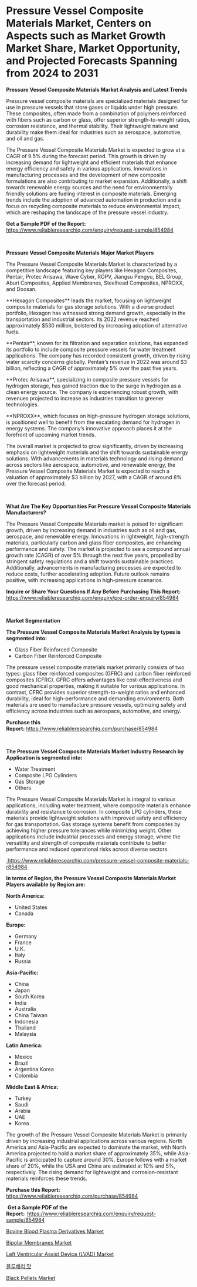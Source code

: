 <p><h1>Pressure Vessel Composite Materials Market, Centers on Aspects such as Market Growth Market Share, Market Opportunity, and Projected Forecasts Spanning from 2024 to 2031</h1></p><p><strong>Pressure Vessel Composite Materials Market Analysis and Latest Trends</strong></p>
<p><p>Pressure vessel composite materials are specialized materials designed for use in pressure vessels that store gases or liquids under high pressure. These composites, often made from a combination of polymers reinforced with fibers such as carbon or glass, offer superior strength-to-weight ratios, corrosion resistance, and thermal stability. Their lightweight nature and durability make them ideal for industries such as aerospace, automotive, and oil and gas.</p><p>The Pressure Vessel Composite Materials Market is expected to grow at a CAGR of 9.5% during the forecast period. This growth is driven by increasing demand for lightweight and efficient materials that enhance energy efficiency and safety in various applications. Innovations in manufacturing processes and the development of new composite formulations are also contributing to market expansion. Additionally, a shift towards renewable energy sources and the need for environmentally friendly solutions are fueling interest in composite materials. Emerging trends include the adoption of advanced automation in production and a focus on recycling composite materials to reduce environmental impact, which are reshaping the landscape of the pressure vessel industry.</p></p>
<p><strong>Get a Sample PDF of the Report:&nbsp;</strong> <a href="https://www.reliableresearchiq.com/enquiry/request-sample/854984?utm_campaign=99&utm_medium=2&utm_source=Github&utm_content=ia&utm_term=09112024&utm_id=pressure-vessel-composite-materials">https://www.reliableresearchiq.com/enquiry/request-sample/854984</a></p>
<p>&nbsp;</p>
<p><strong>Pressure Vessel Composite Materials Major Market Players</strong></p>
<p><p>The Pressure Vessel Composite Materials Market is characterized by a competitive landscape featuring key players like Hexagon Composites, Pentair, Protec Arisawa, Wave Cyber, ROPV, Jiangsu Pengyu, BEL Group, Aburi Composites, Applied Membranes, Steelhead Composites, NPROXX, and Doosan.</p><p>**Hexagon Composites** leads the market, focusing on lightweight composite materials for gas storage solutions. With a diverse product portfolio, Hexagon has witnessed strong demand growth, especially in the transportation and industrial sectors. Its 2022 revenue reached approximately $530 million, bolstered by increasing adoption of alternative fuels.</p><p>**Pentair**, known for its filtration and separation solutions, has expanded its portfolio to include composite pressure vessels for water treatment applications. The company has recorded consistent growth, driven by rising water scarcity concerns globally. Pentair’s revenue in 2022 was around $3 billion, reflecting a CAGR of approximately 5% over the past five years.</p><p>**Protec Arisawa**, specializing in composite pressure vessels for hydrogen storage, has gained traction due to the surge in hydrogen as a clean energy source. The company is experiencing robust growth, with revenues projected to increase as industries transition to greener technologies.</p><p>**NPROXX**, which focuses on high-pressure hydrogen storage solutions, is positioned well to benefit from the escalating demand for hydrogen in energy systems. The company’s innovative approach places it at the forefront of upcoming market trends.</p><p>The overall market is projected to grow significantly, driven by increasing emphasis on lightweight materials and the shift towards sustainable energy solutions. With advancements in materials technology and rising demand across sectors like aerospace, automotive, and renewable energy, the Pressure Vessel Composite Materials Market is expected to reach a valuation of approximately $3 billion by 2027, with a CAGR of around 8% over the forecast period.</p></p>
<p>&nbsp;</p>
<p><strong>What Are The Key Opportunities For Pressure Vessel Composite Materials Manufacturers?</strong></p>
<p><p>The Pressure Vessel Composite Materials market is poised for significant growth, driven by increasing demand in industries such as oil and gas, aerospace, and renewable energy. Innovations in lightweight, high-strength materials, particularly carbon and glass fiber composites, are enhancing performance and safety. The market is projected to see a compound annual growth rate (CAGR) of over 5% through the next five years, propelled by stringent safety regulations and a shift towards sustainable practices. Additionally, advancements in manufacturing processes are expected to reduce costs, further accelerating adoption. Future outlook remains positive, with increasing applications in high-pressure scenarios.</p></p>
<p><strong>Inquire or Share Your Questions If Any Before Purchasing This Report:</strong> <a href="https://www.reliableresearchiq.com/enquiry/pre-order-enquiry/854984?utm_campaign=99&utm_medium=2&utm_source=Github&utm_content=ia&utm_term=09112024&utm_id=pressure-vessel-composite-materials">https://www.reliableresearchiq.com/enquiry/pre-order-enquiry/854984</a></p>
<p>&nbsp;</p>
<p><strong>Market Segmentation</strong></p>
<p><strong>The Pressure Vessel Composite Materials Market Analysis by types is segmented into:</strong></p>
<p><ul><li>Glass Fiber Reinforced Composite</li><li>Carbon Fiber Reinforced Composite</li></ul></p>
<p><p>The pressure vessel composite materials market primarily consists of two types: glass fiber reinforced composites (GFRC) and carbon fiber reinforced composites (CFRC). GFRC offers advantages like cost-effectiveness and good mechanical properties, making it suitable for various applications. In contrast, CFRC provides superior strength-to-weight ratios and enhanced durability, ideal for high-performance and demanding environments. Both materials are used to manufacture pressure vessels, optimizing safety and efficiency across industries such as aerospace, automotive, and energy.</p></p>
<p><strong>Purchase this Report:&nbsp;</strong><a href="https://www.reliableresearchiq.com/purchase/854984?utm_campaign=99&utm_medium=2&utm_source=Github&utm_content=ia&utm_term=09112024&utm_id=pressure-vessel-composite-materials">https://www.reliableresearchiq.com/purchase/854984</a></p>
<p>&nbsp;</p>
<p><strong>The Pressure Vessel Composite Materials Market Industry Research by Application is segmented into:</strong></p>
<p><ul><li>Water Treatment</li><li>Composite LPG Cylinders</li><li>Gas Storage</li><li>Others</li></ul></p>
<p><p>The Pressure Vessel Composite Materials Market is integral to various applications, including water treatment, where composite materials enhance durability and resistance to corrosion. In composite LPG cylinders, these materials provide lightweight solutions with improved safety and efficiency for gas transportation. Gas storage systems benefit from composites by achieving higher pressure tolerances while minimizing weight. Other applications include industrial processes and energy storage, where the versatility and strength of composite materials contribute to better performance and reduced operational risks across diverse sectors.</p></p>
<p><a href="https://www.reliableresearchiq.com/pressure-vessel-composite-materials-r854984?utm_campaign=99&utm_medium=2&utm_source=Github&utm_content=ia&utm_term=09112024&utm_id=pressure-vessel-composite-materials">&nbsp;https://www.reliableresearchiq.com/pressure-vessel-composite-materials-r854984</a></p>
<p><strong>In terms of Region, the Pressure Vessel Composite Materials Market Players available by Region are:</strong></p>
<p>
    <p> <strong> North America: </strong>
        <ul>
            <li>United States</li>
            <li>Canada</li>
        </ul>
        </p> 
    <p> <strong> Europe: </strong>
        <ul>
            <li>Germany</li>
            <li>France</li>
            <li>U.K.</li>
            <li>Italy</li>
            <li>Russia</li>
        </ul>
        </p> 
    <p> <strong> Asia-Pacific: </strong>
        <ul>
            <li>China</li>
            <li>Japan</li>
            <li>South Korea</li>
            <li>India</li>
            <li>Australia</li>
            <li>China Taiwan</li>
            <li>Indonesia</li>
            <li>Thailand</li>
            <li>Malaysia</li>
        </ul>
        </p> 
    <p> <strong> Latin America: </strong>
        <ul>
            <li>Mexico</li>
            <li>Brazil</li>
            <li>Argentina Korea</li>
            <li>Colombia</li>
        </ul>
        </p> 
    <p> <strong> Middle East & Africa: </strong>
        <ul>
            <li>Turkey</li>
            <li>Saudi</li>
            <li>Arabia</li>
            <li>UAE</li>
            <li>Korea</li>
        </ul>
    </p>
    </p>
<p><p>The growth of the Pressure Vessel Composite Materials Market is primarily driven by increasing industrial applications across various regions. North America and Asia-Pacific are expected to dominate the market, with North America projected to hold a market share of approximately 35%, while Asia-Pacific is anticipated to capture around 30%. Europe follows with a market share of 20%, while the USA and China are estimated at 10% and 5%, respectively. The rising demand for lightweight and corrosion-resistant materials reinforces these trends.</p></p>
<p><strong>Purchase this Report: </strong><a href="https://www.reliableresearchiq.com/purchase/854984?utm_campaign=99&utm_medium=2&utm_source=Github&utm_content=ia&utm_term=09112024&utm_id=pressure-vessel-composite-materials">https://www.reliableresearchiq.com/purchase/854984</a></p>
<p>&nbsp;<strong>Get a Sample PDF of the Report:&nbsp;&nbsp;</strong><a href="https://www.reliableresearchiq.com/enquiry/request-sample/854984?utm_campaign=99&utm_medium=2&utm_source=Github&utm_content=ia&utm_term=09112024&utm_id=pressure-vessel-composite-materials">https://www.reliableresearchiq.com/enquiry/request-sample/854984</a></p>
<p><strong></strong></p>
<p><p><a href="https://github.com/anidillnagatat/Market-Research-Report-List-1/blob/main/bovine-blood-plasma-derivatives-market.md?utm_campaign=99&utm_medium=2&utm_source=Github&utm_content=ia&utm_term=09112024&utm_id=pressure-vessel-composite-materials">Bovine Blood Plasma Derivatives Market</a></p><p><a href="https://github.com/shebaharrifx/Market-Research-Report-List-1/blob/main/bipolar-membranes-market.md?utm_campaign=99&utm_medium=2&utm_source=Github&utm_content=ia&utm_term=09112024&utm_id=pressure-vessel-composite-materials">Bipolar Membranes Market</a></p><p><a href="https://issuu.com/reportprime-2/docs/left-ventricular-assist-device-lvad_36f1fd1c2517c0?utm_campaign=99&utm_medium=2&utm_source=Github&utm_content=ia&utm_term=09112024&utm_id=pressure-vessel-composite-materials">Left Ventricular Assist Device (LVAD) Market</a></p><p><a href="https://github.com/sougarounis/Market-Research-Report-List-6/blob/main/326547222914.md?utm_campaign=99&utm_medium=2&utm_source=Github&utm_content=ia&utm_term=09112024&utm_id=pressure-vessel-composite-materials">블루베리 맛</a></p><p><a href="https://github.com/danyelltzmol/Market-Research-Report-List-1/blob/main/black-pellets-market.md?utm_campaign=99&utm_medium=2&utm_source=Github&utm_content=ia&utm_term=09112024&utm_id=pressure-vessel-composite-materials">Black Pellets Market</a></p></p>